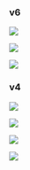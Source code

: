 ### v6

![](http://i.imgur.com/2mT7smo.png)

![](http://i.imgur.com/ZBFCUva.png)

![](http://i.imgur.com/57kdpJR.png)

### v4

![](http://i.imgur.com/Ja5u4Dg.png)

![](http://i.imgur.com/p8vMQDt.png)

![](http://i.imgur.com/w4Ua94W.png)

![](http://i.imgur.com/MDQabuy.png)
